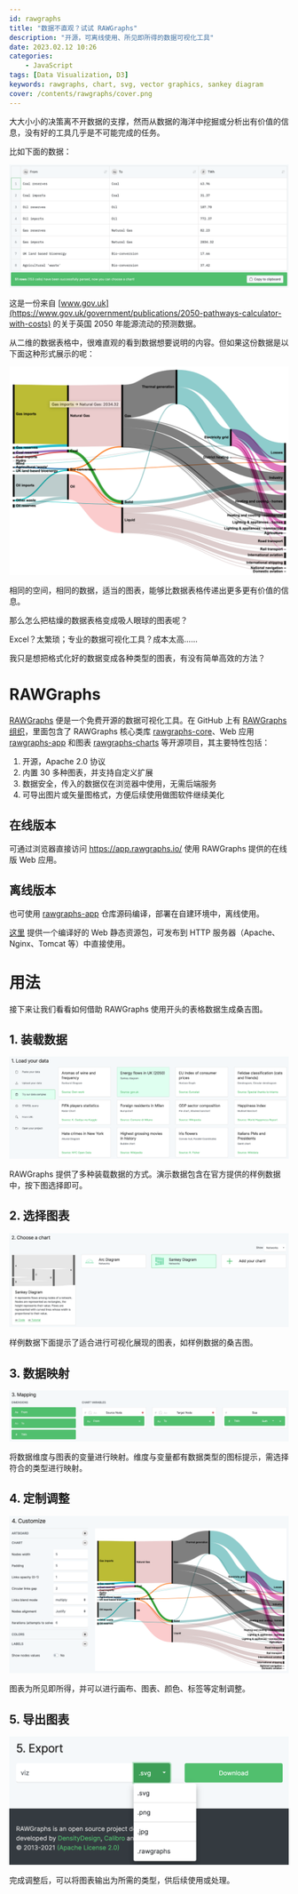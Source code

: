 ```yaml
---
id: rawgraphs
title: "数据不直观？试试 RAWGraphs"
description: "开源，可离线使用、所见即所得的数据可视化工具"
date: 2023.02.12 10:26
categories:
    - JavaScript
tags: [Data Visualization, D3]
keywords: rawgraphs, chart, svg, vector graphics, sankey diagram
cover: /contents/rawgraphs/cover.png
---
```


大大小小的决策离不开数据的支撑，然而从数据的海洋中挖掘或分析出有价值的信息，没有好的工具几乎是不可能完成的任务。

比如下面的数据：

![Energy flows in UK (2050)](/contents/rawgraphs/data.png)

这是一份来自 [www.gov.uk](https://www.gov.uk/government/publications/2050-pathways-calculator-with-costs) 的关于英国 2050 年能源流动的预测数据。

从二维的数据表格中，很难直观的看到数据想要说明的内容。但如果这份数据是以下面这种形式展示的呢：

![Sankey Diagram](/contents/rawgraphs/sankey.png)

相同的空间，相同的数据，适当的图表，能够比数据表格传递出更多更有价值的信息。

那么怎么把枯燥的数据表格变成吸人眼球的图表呢？

Excel？太繁琐；专业的数据可视化工具？成本太高……

我只是想把格式化好的数据变成各种类型的图表，有没有简单高效的方法？

RAWGraphs
=========

[RAWGraphs](https://www.rawgraphs.io/) 便是一个免费开源的数据可视化工具。在 GitHub 上有 [RAWGraphs 组织](https://github.com/rawgraphs)，里面包含了 RAWGraphs 核心类库 [rawgraphs-core](https://github.com/rawgraphs/rawgraphs-core)、Web 应用 [rawgraphs-app](https://github.com/rawgraphs/rawgraphs-app) 和图表 [rawgraphs-charts](https://github.com/rawgraphs/rawgraphs-charts) 等开源项目，其主要特性包括：

1. 开源，Apache 2.0 协议
1. 内置 30 多种图表，并支持自定义扩展
1. 数据安全，传入的数据仅在浏览器中使用，无需后端服务
1. 可导出图片或矢量图格式，方便后续使用做图软件继续美化

在线版本
-------

可通过浏览器直接访问 https://app.rawgraphs.io/ 使用 RAWGraphs 提供的在线版 Web 应用。

离线版本
-------

也可使用 [rawgraphs-app](https://github.com/rawgraphs/rawgraphs-app) 仓库源码编译，部署在自建环境中，离线使用。

[这里](/contents/rawgraphs/build.zip) 提供一个编译好的 Web 静态资源包，可发布到 HTTP 服务器（Apache、Nginx、Tomcat 等）中直接使用。


用法
===

接下来让我们看看如何借助 RAWGraphs 使用开头的表格数据生成桑吉图。

## 1. 装载数据

![Load your data](/contents/rawgraphs/step1.png)

RAWGraphs 提供了多种装载数据的方式。演示数据包含在官方提供的样例数据中，按下图选择即可。

## 2. 选择图表

![Choose a chart](/contents/rawgraphs/step2.png)

样例数据下面提示了适合进行可视化展现的图表，如样例数据的桑吉图。

## 3. 数据映射

![Mapping](/contents/rawgraphs/step3.png)

将数据维度与图表的变量进行映射。维度与变量都有数据类型的图标提示，需选择符合的类型进行映射。

## 4. 定制调整

![Customize](/contents/rawgraphs/step4.png)

图表为所见即所得，并可以进行画布、图表、颜色、标签等定制调整。

## 5. 导出图表

![Export](/contents/rawgraphs/step5.png)

完成调整后，可以将图表输出为所需的类型，供后续使用或处理。